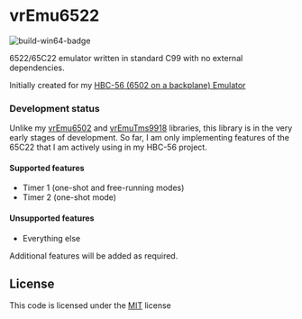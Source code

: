 # vrEmu6522

![build-win64-badge](https://github.com/visrealm/vrEmu6522/actions/workflows/build-win64.yml/badge.svg)

6522/65C22 emulator written in standard C99 with no external dependencies.

Initially created for my [HBC-56 (6502 on a backplane) Emulator](https://github.com/visrealm/hbc-56)

### Development status

Unlike my [vrEmu6502](https://github.com/visrealm/vrEmu6502) and [vrEmuTms9918](https://github.com/visrealm/vrEmuTms9918) libraries, this library is in the very early stages of development. So far, I am only implementing features of the 65C22 that I am actively using in my HBC-56 project.

#### Supported features

* Timer 1 (one-shot and free-running modes)
* Timer 2 (one-shot mode)

#### Unsupported features

* Everything else

Additional features will be added as required.

## License
This code is licensed under the [MIT](https://opensource.org/licenses/MIT "MIT") license
